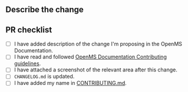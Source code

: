 <!--
# openms/openms-docs pull request

Thank you for thinking about contributing to OpenMS Documentation!

Please fill in the appropriate checklist below.

PRs should be made against the development branch.
-->

## Describe the change

<!-- Please add a brief description about the change in documentation that you're suggesting -->

## PR checklist

- [ ] I have added description of the change I'm proposing in the OpenMS Documentation.
- [ ] I have read and followed [OpenMS Documentation Contributing guidelines](CONTRIBUTING.md).
- [ ] I have attached a screenshot of the relevant area after this change.
- [ ] `CHANGELOG.md` is updated.
- [ ] I have added my name in [CONTRIBUTING.md](CONTRIBUTING.md#openms-documentation-contributors).
